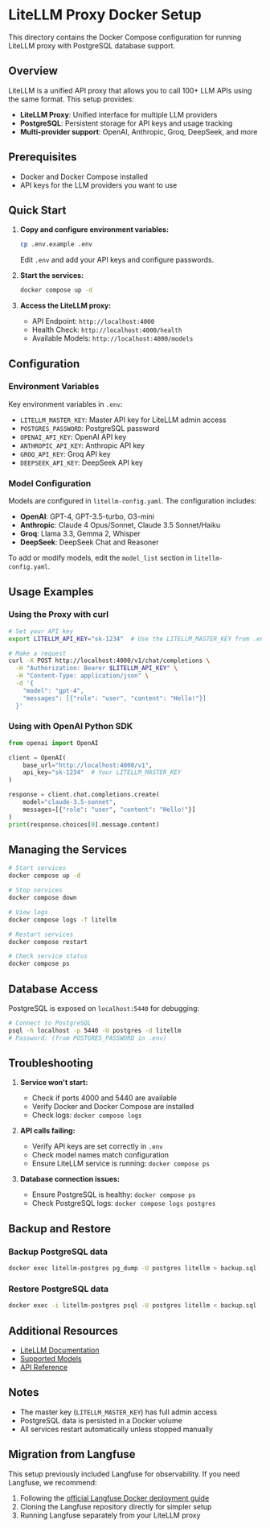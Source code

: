 # LiteLLM Proxy Docker Setup

This directory contains the Docker Compose configuration for running LiteLLM proxy with PostgreSQL database support.

## Overview

LiteLLM is a unified API proxy that allows you to call 100+ LLM APIs using the same format. This setup provides:

- **LiteLLM Proxy**: Unified interface for multiple LLM providers
- **PostgreSQL**: Persistent storage for API keys and usage tracking
- **Multi-provider support**: OpenAI, Anthropic, Groq, DeepSeek, and more

## Prerequisites

- Docker and Docker Compose installed
- API keys for the LLM providers you want to use

## Quick Start

1. **Copy and configure environment variables:**
   ```bash
   cp .env.example .env
   ```
   Edit `.env` and add your API keys and configure passwords.

2. **Start the services:**
   ```bash
   docker compose up -d
   ```

3. **Access the LiteLLM proxy:**
   - API Endpoint: `http://localhost:4000`
   - Health Check: `http://localhost:4000/health`
   - Available Models: `http://localhost:4000/models`

## Configuration

### Environment Variables

Key environment variables in `.env`:

- `LITELLM_MASTER_KEY`: Master API key for LiteLLM admin access
- `POSTGRES_PASSWORD`: PostgreSQL password
- `OPENAI_API_KEY`: OpenAI API key
- `ANTHROPIC_API_KEY`: Anthropic API key
- `GROQ_API_KEY`: Groq API key
- `DEEPSEEK_API_KEY`: DeepSeek API key

### Model Configuration

Models are configured in `litellm-config.yaml`. The configuration includes:

- **OpenAI**: GPT-4, GPT-3.5-turbo, O3-mini
- **Anthropic**: Claude 4 Opus/Sonnet, Claude 3.5 Sonnet/Haiku
- **Groq**: Llama 3.3, Gemma 2, Whisper
- **DeepSeek**: DeepSeek Chat and Reasoner

To add or modify models, edit the `model_list` section in `litellm-config.yaml`.

## Usage Examples

### Using the Proxy with curl

```bash
# Set your API key
export LITELLM_API_KEY="sk-1234"  # Use the LITELLM_MASTER_KEY from .env

# Make a request
curl -X POST http://localhost:4000/v1/chat/completions \
  -H "Authorization: Bearer $LITELLM_API_KEY" \
  -H "Content-Type: application/json" \
  -d '{
    "model": "gpt-4",
    "messages": [{"role": "user", "content": "Hello!"}]
  }'
```

### Using with OpenAI Python SDK

```python
from openai import OpenAI

client = OpenAI(
    base_url="http://localhost:4000/v1",
    api_key="sk-1234"  # Your LITELLM_MASTER_KEY
)

response = client.chat.completions.create(
    model="claude-3.5-sonnet",
    messages=[{"role": "user", "content": "Hello!"}]
)
print(response.choices[0].message.content)
```

## Managing the Services

```bash
# Start services
docker compose up -d

# Stop services
docker compose down

# View logs
docker compose logs -f litellm

# Restart services
docker compose restart

# Check service status
docker compose ps
```

## Database Access

PostgreSQL is exposed on `localhost:5440` for debugging:

```bash
# Connect to PostgreSQL
psql -h localhost -p 5440 -U postgres -d litellm
# Password: (from POSTGRES_PASSWORD in .env)
```

## Troubleshooting

1. **Service won't start:**
   - Check if ports 4000 and 5440 are available
   - Verify Docker and Docker Compose are installed
   - Check logs: `docker compose logs`

2. **API calls failing:**
   - Verify API keys are set correctly in `.env`
   - Check model names match configuration
   - Ensure LiteLLM service is running: `docker compose ps`

3. **Database connection issues:**
   - Ensure PostgreSQL is healthy: `docker compose ps`
   - Check PostgreSQL logs: `docker compose logs postgres`

## Backup and Restore

### Backup PostgreSQL data
```bash
docker exec litellm-postgres pg_dump -U postgres litellm > backup.sql
```

### Restore PostgreSQL data
```bash
docker exec -i litellm-postgres psql -U postgres litellm < backup.sql
```

## Additional Resources

- [LiteLLM Documentation](https://docs.litellm.ai/)
- [Supported Models](https://docs.litellm.ai/docs/providers)
- [API Reference](https://docs.litellm.ai/docs/proxy/user_keys)

## Notes

- The master key (`LITELLM_MASTER_KEY`) has full admin access
- PostgreSQL data is persisted in a Docker volume
- All services restart automatically unless stopped manually

## Migration from Langfuse

This setup previously included Langfuse for observability. If you need Langfuse, we recommend:
1. Following the [official Langfuse Docker deployment guide](https://langfuse.com/self-hosting/docker-compose)
2. Cloning the Langfuse repository directly for simpler setup
3. Running Langfuse separately from your LiteLLM proxy